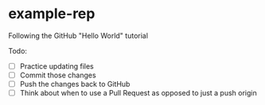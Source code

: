 # example-rep
Following the GitHub "Hello World" tutorial

Todo:
- [ ] Practice updating files
- [ ] Commit those changes
- [ ] Push the changes back to GitHub
- [ ] Think about when to use a Pull Request as opposed to just a push origin
